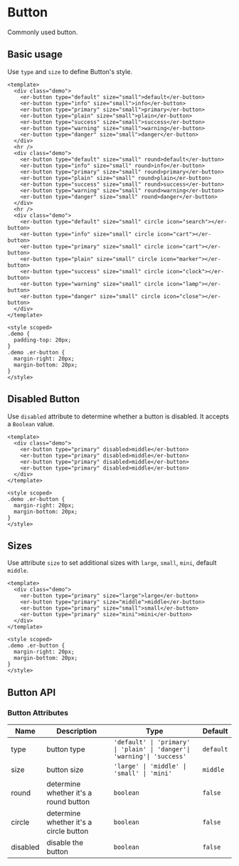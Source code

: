 # Button

Commonly used button.

## Basic usage

Use `type` and `size` to define Button's style.

```vue preview
<template>
  <div class="demo">
    <er-button type="default" size="small">default</er-button>
    <er-button type="info" size="small">info</er-button>
    <er-button type="primary" size="small">primary</er-button>
    <er-button type="plain" size="small">plain</er-button>
    <er-button type="success" size="small">success</er-button>
    <er-button type="warning" size="small">warning</er-button>
    <er-button type="danger" size="small">danger</er-button>
  </div>
  <hr />
  <div class="demo">
    <er-button type="default" size="small" round>default</er-button>
    <er-button type="info" size="small" round>info</er-button>
    <er-button type="primary" size="small" round>primary</er-button>
    <er-button type="plain" size="small" round>plain</er-button>
    <er-button type="success" size="small" round>success</er-button>
    <er-button type="warning" size="small" round>warning</er-button>
    <er-button type="danger" size="small" round>danger</er-button>
  </div>
  <hr />
  <div class="demo">
    <er-button type="default" size="small" circle icon="search"></er-button>
    <er-button type="info" size="small" circle icon="cart"></er-button>
    <er-button type="primary" size="small" circle icon="cart"></er-button>
    <er-button type="plain" size="small" circle icon="marker"></er-button>
    <er-button type="success" size="small" circle icon="clock"></er-button>
    <er-button type="warning" size="small" circle icon="lamp"></er-button>
    <er-button type="danger" size="small" circle icon="close"></er-button>
  </div>
</template>

<style scoped>
.demo {
  padding-top: 20px;
}
.demo .er-button {
  margin-right: 20px;
  margin-bottom: 20px;
}
</style>
```

## Disabled Button

Use `disabled` attribute to determine whether a button is disabled. It accepts a `Boolean` value.

```vue preview
<template>
  <div class="demo">
    <er-button type="primary" disabled>middle</er-button>
    <er-button type="primary" disabled>middle</er-button>
    <er-button type="primary" disabled>middle</er-button>
    <er-button type="primary" disabled>middle</er-button>
  </div>
</template>

<style scoped>
.demo .er-button {
  margin-right: 20px;
  margin-bottom: 20px;
}
</style>
```

## Sizes

Use attribute `size` to set additional sizes with `large`, `small`, `mini`, default `middle`.

```vue preview
<template>
  <div class="demo">
    <er-button type="primary" size="large">large</er-button>
    <er-button type="primary" size="middle">middle</er-button>
    <er-button type="primary" size="small">small</er-button>
    <er-button type="primary" size="mini">mini</er-button>
  </div>
</template>

<style scoped>
.demo .er-button {
  margin-right: 20px;
  margin-bottom: 20px;
}
</style>
```

## Button API

### Button Attributes

| Name     | Description                            | Type                                                                    | Default   |
| -------- | -------------------------------------- | ----------------------------------------------------------------------- | --------- |
| type     | button type                            | `'default' \| 'primary' \| 'plain' \| 'danger'\| 'warning'\| 'success'` | `default` |
| size     | button size                            | `'large' \| 'middle' \| 'small' \| 'mini'`                              | `middle`  |
| round    | determine whether it's a round button  | `boolean`                                                               | `false`   |
| circle   | determine whether it's a circle button | `boolean`                                                               | `false`   |
| disabled | disable the button                     | `boolean`                                                               | `false`   |
